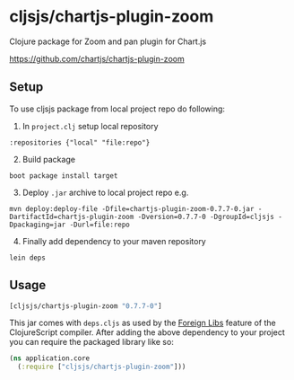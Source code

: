 # cljsjs/chartjs-plugin-zoom

Clojure package for Zoom and pan plugin for Chart.js

https://github.com/chartjs/chartjs-plugin-zoom

## Setup

To use cljsjs package from local project repo do following:

1. In `project.clj` setup local repository
```
:repositories {"local" "file:repo"}
```

2. Build package
```
boot package install target
```

3. Deploy `.jar` archive to local project repo e.g.
```
mvn deploy:deploy-file -Dfile=chartjs-plugin-zoom-0.7.7-0.jar -DartifactId=chartjs-plugin-zoom -Dversion=0.7.7-0 -DgroupId=cljsjs -Dpackaging=jar -Durl=file:repo
```

4. Finally add dependency to your maven repository
```
lein deps
```

## Usage

[](dependency)
```clojure
[cljsjs/chartjs-plugin-zoom "0.7.7-0"]
```
[](/dependency)

This jar comes with `deps.cljs` as used by the [Foreign Libs][flibs] feature
of the ClojureScript compiler. After adding the above dependency to your project
you can require the packaged library like so:

```clojure
(ns application.core
  (:require ["cljsjs/chartjs-plugin-zoom"]))
```

[flibs]: https://clojurescript.org/reference/packaging-foreign-deps

